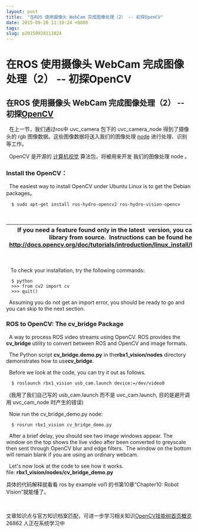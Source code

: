 ```yaml
---
layout: post
title:  "在ROS 使用摄像头 WebCam 完成图像处理（2） -- 初探OpenCV"
date: 2015-09-28 11:10:24 +0800
tags: 
slug: p20150928111024
---
```


# 在ROS 使用摄像头 WebCam 完成图像处理（2） -- 初探OpenCV





## 在ROS 使用摄像头 WebCam 完成图像处理（2） -- 初探[OpenCV](https://so.csdn.net/so/search?q=OpenCV&spm=1001.2101.3001.7020)


  在上一节，我们通过ros中 uvc\_camera 包下的 uvc\_camera\_node 得到了摄像头的 rgb 图像数据。这些图像数据将送入我们的图像处理 [node](https://so.csdn.net/so/search?q=node&spm=1001.2101.3001.7020) 进行处理、识别等工作。


  OpenCV 是开源的 [计算机视觉](https://so.csdn.net/so/search?q=%E8%AE%A1%E7%AE%97%E6%9C%BA%E8%A7%86%E8%A7%89&spm=1001.2101.3001.7020) 算法包，将被用来开发 我们的图像处理 node 。


### Install the OpenCV：



  The easiest way to install OpenCV under Ubuntu Linux is to get the Debian packages。  
 



```
  $ sudo apt-get install ros-hydro-opencv2 ros-hydro-vision-opencv
```

  




| If you need a feature found only in the latest  version, you can compile the library from source.  Instructions can be found here: <http://docs.opencv.org/doc/tutorials/introduction/linux_install/linux_install.html> |
| --- |

   
  


   To check your installation, try the following commands:  
 



```
  $ python
  >>> from cv2 import cv
  >>> quit()
```

  Assuming you do not get an import error, you should be ready to go and you can skip to the next section.  
 


### ROS to OpenCV: The cv\_bridge Package


  A way to process ROS video streams using OpenCV. ROS provides the **cv\_bridge** utility to convert between ROS and OpenCV and image formats.


  The Python script **cv\_bridge.demo.py** in the**rbx1\_vision/nodes** directory demonstrates how to use**cv\_bridge**.


  Before we look at the code, you can try it out as follows.  
 



```
  $ roslaunch rbx1_vision usb_cam.launch device:=/dev/video0

```

  (我用了我们自己写的 usb\_cam.launch 而不是 uvc\_cam.launch, 目的是避开调用 uvc\_cam\_node 时产生的错误)


  Now run the cv\_bridge\_demo.py node:  
 



```
  $ rosrun rbx1_vision cv_bridge_demo.py
```

  After a brief delay, you should see two image windows appear. The window on the top shows the live video after been converted to greyscale then sent through OpenCV blur and edge filters.  The window on the bottom will remain blank if you are using an ordinary webcam.


  Let's now look at the code to see how it works. file: **rbx1\_vision/nodes/cv\_bridge\_demo.py**


具体的代码解释就看看 ros by example vol1 的书第10章“Chapter10: Robot Vision”就能懂了。  
 


    
 


  
 


  
 


  
 


  
 


  
 




文章知识点与官方知识档案匹配，可进一步学习相关知识[OpenCV技能树](https://edu.csdn.net/skill/opencv/?utm_source=csdn_ai_skill_tree_blog)[首页](https://edu.csdn.net/skill/opencv/?utm_source=csdn_ai_skill_tree_blog)[概览](https://edu.csdn.net/skill/opencv/?utm_source=csdn_ai_skill_tree_blog)26862 人正在系统学习中
